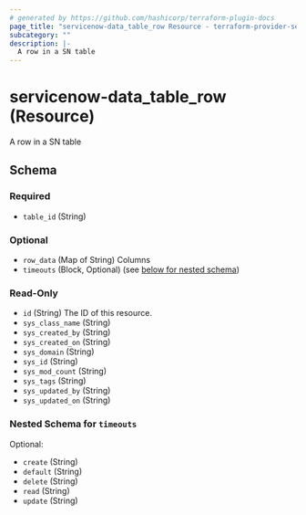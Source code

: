 ```yaml
---
# generated by https://github.com/hashicorp/terraform-plugin-docs
page_title: "servicenow-data_table_row Resource - terraform-provider-servicenow-data"
subcategory: ""
description: |-
  A row in a SN table
---
```


# servicenow-data_table_row (Resource)

A row in a SN table



<!-- schema generated by tfplugindocs -->
## Schema

### Required

- `table_id` (String)

### Optional

- `row_data` (Map of String) Columns
- `timeouts` (Block, Optional) (see [below for nested schema](#nestedblock--timeouts))

### Read-Only

- `id` (String) The ID of this resource.
- `sys_class_name` (String)
- `sys_created_by` (String)
- `sys_created_on` (String)
- `sys_domain` (String)
- `sys_id` (String)
- `sys_mod_count` (String)
- `sys_tags` (String)
- `sys_updated_by` (String)
- `sys_updated_on` (String)

<a id="nestedblock--timeouts"></a>
### Nested Schema for `timeouts`

Optional:

- `create` (String)
- `default` (String)
- `delete` (String)
- `read` (String)
- `update` (String)


